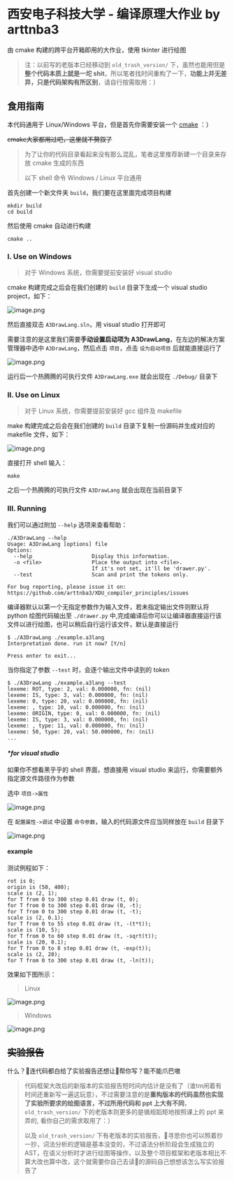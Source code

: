 # 西安电子科技大学 - 编译原理大作业 by arttnba3

由 cmake 构建的跨平台开箱即用的大作业，使用 tkinter 进行绘图

> 注：以前写的老版本已经移动到 `old_trash_version/` 下，虽然也能用但是**整个代码本质上就是一坨 shit**，所以笔者找时间重构了一下，**功能上并无差异，只是代码架构有所区别**，请自行按需取用：） 

## 食用指南

本代码通用于 Linux/Windows 平台，但是首先你需要安装一个 [cmake](https://cmake.org/) ：）

~~cmake大家都用过吧，这里就不赘叙了~~

>  为了让你的代码目录看起来没有那么混乱，笔者这里推荐新建一个目录来存放 cmake 生成的东西
>
> 以下 shell 命令 Windows / Linux 平台通用

首先创建一个新文件夹 `build`，我们要在这里面完成项目构建

```shell
mkdir build
cd build
```

然后使用 cmake 自动进行构建

```shell
cmake ..
```

### I. Use on Windows

> 对于 Windows 系统，你需要提前安装好 visual studio

cmake 构建完成之后会在我们创建的 `build` 目录下生成一个 visual studio project，如下：

![image.png](https://s2.loli.net/2023/03/17/7BfAWjQRXOsLgG2.png)

然后直接双击 `A3DrawLang.sln`，用 visual studio 打开即可

需要注意的是这里我们需要**手动设置启动项为 A3DrawLang**，在左边的解决方案管理器中选中 `A3DrawLang`，然后点击 `项目`，点击 `设为启动项目` 后就能直接运行了

![image.png](https://s2.loli.net/2023/03/17/3ZvkACeoVWw5h9X.png)

运行后一个热腾腾的可执行文件 `A3DrawLang.exe` 就会出现在 `./Debug/` 目录下

### II. Use on Linux

> 对于 Linux 系统，你需要提前安装好 gcc 组件及 makefile

make 构建完成之后会在我们创建的 `build` 目录下复制一份源码并生成对应的 makefile 文件，如下：

![image.png](https://i.loli.net/2021/11/19/mVhdKBqIg1tfQji.png)

直接打开 shell 输入：

```shell
make
```

之后一个热腾腾的可执行文件 `A3DrawLang` 就会出现在当前目录下

### III. Running

我们可以通过附加 `--help` 选项来查看帮助：

```
./A3DrawLang --help
Usage: A3DrawLang [options] file
Options:
  --help                   Display this information.
  -o <file>                Place the output into <file>.
                           If it's not set, it'll be 'drawer.py'.
  --test                   Scan and print the tokens only.

For bug reporting, please issue it on:
https://github.com/arttnba3/XDU_compiler_principles/issues
```

编译器默认以第一个无指定参数作为输入文件，若未指定输出文件则默认将 python 绘图代码输出至 `./drawer.py` 中,完成编译后你可以让编译器直接运行该文件以进行绘图，也可以稍后自行运行该文件，默认是直接运行

```shell
$ ./A3DrawLang ./example.a3lang 
Interpretation done. run it now? [Y/n]

Press enter to exit...

```

当你指定了参数 `--test` 时，会逐个输出文件中读到的 token

```shell
$ ./A3DrawLang ./example.a3lang --test
lexeme: ROT, type: 2, val: 0.000000, fn: (nil)
lexeme: IS, type: 3, val: 0.000000, fn: (nil)
lexeme: 0, type: 20, val: 0.000000, fn: (nil)
lexeme: , type: 10, val: 0.000000, fn: (nil)
lexeme: ORIGIN, type: 0, val: 0.000000, fn: (nil)
lexeme: IS, type: 3, val: 0.000000, fn: (nil)
lexeme: , type: 11, val: 0.000000, fn: (nil)
lexeme: 50, type: 20, val: 50.000000, fn: (nil)
...
```

#### _*for visual studio_

如果你不想看黑乎乎的 shell 界面，想直接用 visual studio 来运行，你需要额外指定源文件路径作为参数

选中 `项目->属性`

![image.png](https://i.loli.net/2021/11/19/Qwi5GcpRyhkC8YS.png)

在 `配置属性->调试` 中设置 `命令参数`，输入的代码源文件应当同样放在 `build` 目录下

![image.png](https://i.loli.net/2021/11/19/ixgZ8H3tyPXDhqL.png)

#### example

测试例程如下：

```a3lang
rot is 0;
origin is (50, 400);
scale is (2, 1);
for T from 0 to 300 step 0.01 draw (t, 0);
for T from 0 to 300 step 0.01 draw (0, -t);
for T from 0 to 300 step 0.01 draw (t, -t);
scale is (2, 0.1);
for T from 0 to 55 step 0.01 draw (t, -(t*t));
scale is (10, 5);
for T from 0 to 60 step 0.01 draw (t, -sqrt(t));
scale is (20, 0.1);
for T from 0 to 8 step 0.01 draw (t, -exp(t));
scale is (2, 20);
for T from 0 to 300 step 0.01 draw (t, -ln(t));
```

效果如下图所示：

> Linux

![image.png](https://i.loli.net/2021/11/19/QzG4sg1TpUFtjOo.png)

>  Windows

![image.png](https://i.loli.net/2021/11/19/FUHZf7XhaWKcPMN.png)

## ~~实验报告~~

什么？👴连代码都白给了实验报告还想让👴帮你写？能不能爪巴嗷

> 代码框架大改后的新版本的实验报告短时间内估计是没有了（谁tm闲着有时间还重新写一遍这玩意），不过需要注意的是**重构版本的代码虽然也实现了实验所要求的绘图语言，不过所用代码和 ppt 上大有不同**，`old_trash_version/` 下的老版本则更多的是循规蹈矩地按照课上的 ppt 来弄的, 看你自己的需求取用了：）
>
> 以及 `old_trash_version/` 下有老版本的实验报告，👴寻思你也可以照着抄一抄，词法分析的逻辑是基本没变的，不过语法分析阶段会生成独立的 AST，在语义分析时才进行绘图等操作，以及整个项目框架和老版本相比不算大改也算中改，这个就需要你自己去读👴的源码自己想想该怎么写实验报告了
